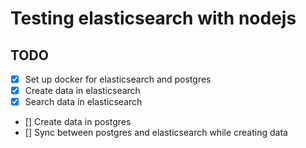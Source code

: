# Testing elasticsearch with nodejs

## TODO

- [x] Set up docker for elasticsearch and postgres
- [x] Create data in elasticsearch
- [x] Search data in elasticsearch
- [] Create data in postgres
- [] Sync between postgres and elasticsearch while creating data
